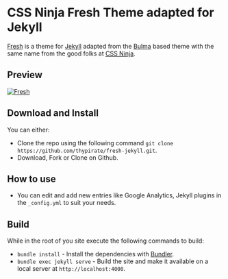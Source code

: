 # CSS Ninja Fresh Theme adapted for Jekyll

[Fresh](https://cssninja.io/themes/fresh) is a theme for [Jekyll](https://jekyllrb.com) adapted from the [Bulma](https://bulma.io/) based theme with the same name from the good folks at [CSS Ninja](https://cssninja.io/).

## Preview
[![Fresh](https://github.com/thypirate/fresh-jekyll/blob/master/fresh.gif)](https://thypirate.github.io/fresh-jekyll/)

## Download and Install
You can either:
* Clone the repo using the following command ```git clone https://github.com/thypirate/fresh-jekyll.git```.
* Download, Fork or Clone on Github.

## How to use
* You can edit and add new entries like Google Analytics, Jekyll plugins in the ```_config.yml``` to suit your needs.

## Build
While in the root of you site execute the following commands to build:
* ```bundle install``` - Install the dependencies with [Bundler](https://bundler.io/).
* ```bundle exec jekyll serve``` - Build the site and make it available on a local server at ```http://localhost:4000```.
